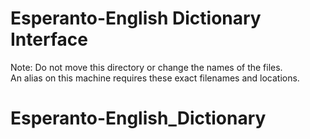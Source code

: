# Esperanto-English Dictionary Interface
Note:
Do not move this directory or change the names of the files.\
An alias on this machine requires these exact filenames and locations.
# Esperanto-English_Dictionary
